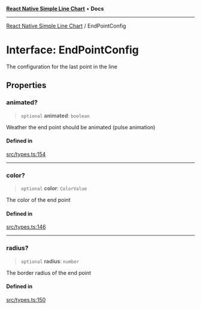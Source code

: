 [**React Native Simple Line Chart**](../README.md) • **Docs**

***

[React Native Simple Line Chart](../globals.md) / EndPointConfig

# Interface: EndPointConfig

The configuration for the last point in the line

## Properties

### animated?

> `optional` **animated**: `boolean`

Weather the end point should be animated (pulse animation)

#### Defined in

[src/types.ts:154](https://github.com/Malaa-tech/react-native-simple-line-chart/blob/09edd766afceda200551558c41bf04eef4ec5b23/src/types.ts#L154)

***

### color?

> `optional` **color**: `ColorValue`

The color of the end point

#### Defined in

[src/types.ts:146](https://github.com/Malaa-tech/react-native-simple-line-chart/blob/09edd766afceda200551558c41bf04eef4ec5b23/src/types.ts#L146)

***

### radius?

> `optional` **radius**: `number`

The border radius of the end point

#### Defined in

[src/types.ts:150](https://github.com/Malaa-tech/react-native-simple-line-chart/blob/09edd766afceda200551558c41bf04eef4ec5b23/src/types.ts#L150)
